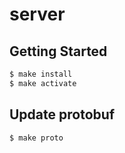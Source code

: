 # server

## Getting Started

```sh
$ make install
$ make activate
```

## Update protobuf

```sh
$ make proto
```
